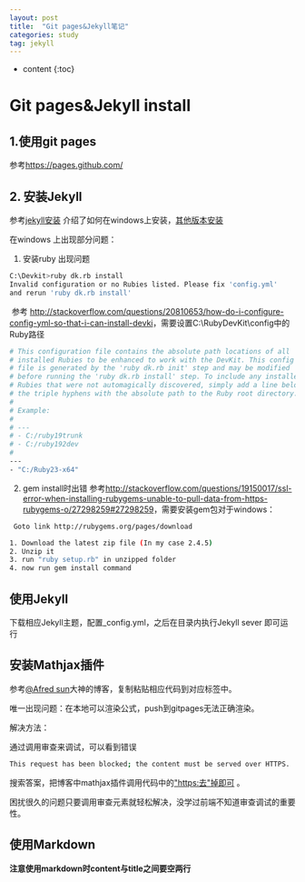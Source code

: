 ```yaml
---
layout: post
title:  "Git pages&Jekyll笔记"
categories: study
tag: jekyll
---
```


* content
{:toc}




# Git pages&Jekyll install

## 1.使用git pages

参考<https://pages.github.com/>

## 2. 安装Jekyll

参考[jekyll安装](http://jekyll-windows.juthilo.com/1-ruby-and-devkit/) 介绍了如何在windows上安装，[其他版本安装](http://jekyllcn.com/)

在windows 上出现部分问题：

1. 安装ruby 出现问题
```sh
C:\Devkit>ruby dk.rb install
Invalid configuration or no Rubies listed. Please fix 'config.yml'
and rerun 'ruby dk.rb install'
```

​    参考 <http://stackoverflow.com/questions/20810653/how-do-i-configure-config-yml-so-that-i-can-install-devki>，需要设置C:\RubyDevKit\config中的Ruby路径
```sh
# This configuration file contains the absolute path locations of all
# installed Rubies to be enhanced to work with the DevKit. This config
# file is generated by the 'ruby dk.rb init' step and may be modified
# before running the 'ruby dk.rb install' step. To include any installed
# Rubies that were not automagically discovered, simply add a line below
# the triple hyphens with the absolute path to the Ruby root directory.
#
# Example:
#
# ---
# - C:/ruby19trunk
# - C:/ruby192dev
#
---
- "C:/Ruby23-x64"
```

2. gem install时出错
   参考<http://stackoverflow.com/questions/19150017/ssl-error-when-installing-rubygems-unable-to-pull-data-from-https-rubygems-o/27298259#27298259>，需要安装gem包对于windows：
```sh
 Goto link http://rubygems.org/pages/download

1. Download the latest zip file (In my case 2.4.5)
2. Unzip it
3. run "ruby setup.rb" in unzipped folder
4. now run gem install command
```

## 使用Jekyll

下载相应Jekyll主题，配置_config.yml，之后在目录内执行Jekyll sever 即可运行



## 安装Mathjax插件

参考[@Afred sun](http://alfred-sun.github.io/blog/2014/12/05/github-pages/)大神的博客，复制粘贴相应代码到对应标签中。

唯一出现问题：在本地可以渲染公式，push到gitpages无法正确渲染。

解决方法：

通过调用审查来调试，可以看到错误

``` sh
This request has been blocked; the content must be served over HTTPS.
```

搜索答案，把博客中mathjax插件调用代码中的["https:去"掉即可](http://stackoverflow.com/questions/27965975/deezer-content-is-served-over-http) 。

困扰很久的问题只要调用审查元素就轻松解决，没学过前端不知道审查调试的重要性。



## 使用Markdown

**注意使用markdown时content与title之间要空两行**